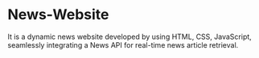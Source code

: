# News-Website
It is a dynamic news website developed by using HTML, CSS, JavaScript, seamlessly integrating a News API for real-time news article retrieval.
